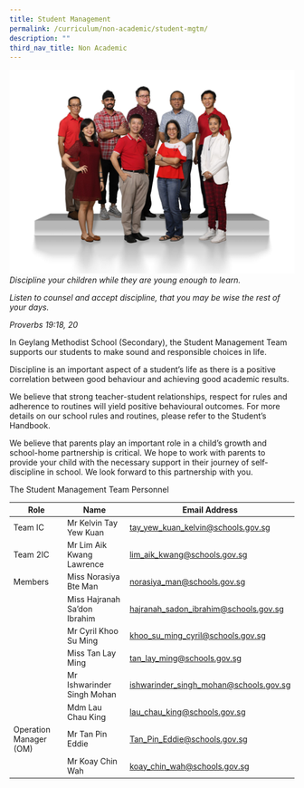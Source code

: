 ```yaml
---
title: Student Management
permalink: /curriculum/non-academic/student-mgtm/
description: ""
third_nav_title: Non Academic
---
```

![](/images/Student-Management-2048x1463.jpg)
_Discipline your children while they are young enough to learn._

_Listen to counsel and accept discipline, that you may be wise the rest of your days._

_Proverbs 19:18, 20_

In Geylang Methodist School (Secondary), the Student Management Team supports our students to make sound and responsible choices in life.

Discipline is an important aspect of a student’s life as there is a positive correlation between good behaviour and achieving good academic results.

We believe that strong teacher-student relationships, respect for rules and adherence to routines will yield positive behavioural outcomes. For more details on our school rules and routines, please refer to the Student’s Handbook.

We believe that parents play an important role in a child’s growth and school-home partnership is critical. We hope to work with parents to provide your child with the necessary support in their journey of self-discipline in school. We look forward to this partnership with you.


The Student Management Team Personnel

| Role 	| Name 	| Email Address 	|
|---	|---	|---	|
| Team IC 	| Mr Kelvin Tay Yew Kuan 	| [tay_yew_kuan_kelvin@schools.gov.sg](mailto:tay_yew_kuan_kelvin@schools.gov.sg) 	|
| Team 2IC 	| Mr Lim Aik Kwang Lawrence 	| [lim_aik_kwang@schools.gov.sg](mailto:lim_aik_kwang@schools.gov.sg) 	|
| Members 	| Miss Norasiya Bte Man  |  [norasiya\_man@schools.gov.sg](mailto:norasiya_man@schools.gov.sg) |
|  	| Miss Hajranah Sa’don Ibrahim 	| [hajranah_sadon_ibrahim@schools.gov.sg](mailto:hajranah_sadon_ibrahim@schools.gov.sg) 	|
|  	| Mr Cyril Khoo Su Ming 	| [khoo_su_ming_cyril@schools.gov.sg](mailto:khoo_su_ming_cyril@schools.gov.sg) 	|
|  	| Miss Tan Lay Ming 	| [tan_lay_ming@schools.gov.sg](mailto:tan_lay_ming@schools.gov.sg) 	|
|  	| Mr Ishwarinder Singh Mohan 	| [ishwarinder_singh_mohan@schools.gov.sg](mailto:ishwarinder_singh_mohan@schools.gov.sg) 	|
|  	| Mdm Lau Chau King 	| lau_chau_king@schools.gov.sg 	|
| Operation Manager (OM) 	| Mr Tan Pin Eddie 	| [Tan\_Pin\_Eddie@schools.gov.sg](mailto:Tan_Pin_Eddie@schools.gov.sg)	|
|     | Mr Koay Chin Wah    | [koay\_chin\_wah@schools.gov.sg](mailto:koay_chin_wah@schools.gov.sg)    |